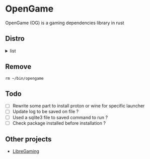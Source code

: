 OpenGame
======
OpenGame (OG) is a gaming dependencies library in rust

<!--
## Installation
Use this only when a release is created.

```shell
curl -L https://raw.githubusercontent.com/Dragnansia/OpenGame/main/install.sh | sh
```
-->

## Distro
<details>
<summary>list</summary>

+ [x] Fedora
+ [x] Ubuntu
+ [ ] PopOs
+ [x] ElementaryOS
+ [x] Arch
+ [x] EndeavourOS
</details>

## Remove
```shell
rm ~/bin/opengame
```

## Todo
- [ ] Rewrite some part to install proton or wine for specific launcher
- [ ] Update log to be saved on file ?
- [ ] Used a sqlite3 file to saved command to run ?
- [ ] Check package installed before installation ?

## Other projects
+ [LibreGaming](https://github.com/Ahmed-Al-Balochi/LibreGaming)
